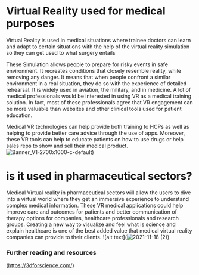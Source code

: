# Virtual Reality used for medical purposes
Virtual Reality is used in medical situations where trainee doctors can learn and adapt to certain situations with the help of the virtual reality  simulation so they can get used to what surgery entails 

These Simulation allows people to prepare for risky events in safe environment. It recreates conditions that closely resemble reality, while removing any danger. It means that when people confront a similar environment in a real situation, they do so with the experience of detailed rehearsal. It is widely used in aviation, the military, and in medicine.
A lot of medical professionals would be interested in using VR as a medical training solution. In fact, most of these professionals agree that VR engagement can be more valuable than websites and other clinical tools used for patient education.

Medical VR technologies can help provide both training to HCPs as well as helping to provide better care advice through the use of apps. Moreover, these VR tools can help to educate patients on how to use drugs or help sales reps to show and sell their medical product.
![Banner_V1-2700x1000-c-default](https://user-images.githubusercontent.com/94388073/142490100-85ea0497-e02c-41e0-b74f-f76397001032.jpg))


# is it used in  pharmaceutical sectors?

Medical Virtual reality in pharmaceutical sectors will allow the users to dive into a virtual world where they get an immersive experience to understand complex medical information. 
These VR medical applications could help improve care and outcomes for patients and better communication of therapy options for companies, healthcare professionals and research groups. Creating a new way to visualize and feel what is science and explain healthcare is one of the best added value that medical virtual reality companies can provide to their clients.
![alt text](![2021-11-18 (2)](https://user-images.githubusercontent.com/94388073/142489692-b015d49f-0bf3-47ea-bc1e-aea51c47ee07.png))

### Further reading and resources
(https://3dforscience.com/)
